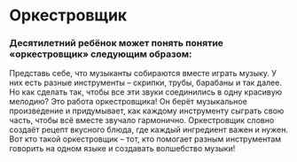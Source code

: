 # Оркестровщик
### Десятилетний ребёнок может понять понятие «оркестровщик» следующим образом:

Представь себе, что музыканты собираются вместе играть музыку. У них есть разные инструменты – скрипки, трубы, барабаны и так далее. Но как сделать так, чтобы все эти звуки соединились в одну красивую мелодию? Это работа оркестровщика! Он берёт музыкальное произведение и придумывает, как каждому инструменту сыграть свою часть, чтобы всё вместе звучало гармонично. Оркестровщик словно создаёт рецепт вкусного блюда, где каждый ингредиент важен и нужен. Вот кто такой оркестровщик – тот, кто помогает разным инструментам говорить на одном языке и создавать волшебство музыки!